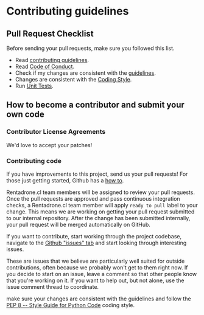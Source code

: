 # Contributing guidelines

## Pull Request Checklist

Before sending your pull requests, make sure you followed this list.

- Read [contributing guidelines](CONTRIBUTING.md).
- Read [Code of Conduct](CODE_OF_CONDUCT.md).
- Check if my changes are consistent with the [guidelines](https://github.com/RentadroneCL/model-definition/blob/master/CONTRIBUTING.md#general-guidelines-and-philosophy-for-contribution).
- Changes are consistent with the [Coding Style](https://github.com/RentadroneCL/model-definition/blob/master/CONTRIBUTING.md#c-coding-style).
- Run [Unit Tests](https://github.com/RentadroneCL/model-definition/CONTRIBUTING.md#running-unit-tests).

## How to become a contributor and submit your own code

### Contributor License Agreements

We'd love to accept your patches!

### Contributing code

If you have improvements to this project, send us your pull requests! For those
just getting started, Github has a
[how to](https://help.github.com/articles/using-pull-requests/).

Rentadrone.cl team members will be assigned to review your pull requests. Once the
pull requests are approved and pass continuous integration checks, a Rentadrone.cl
team member will apply `ready to pull` label to your change. This means we are
working on getting your pull request submitted to our internal repository. After
the change has been submitted internally, your pull request will be merged
automatically on GitHub.

If you want to contribute, start working through the project codebase,
navigate to the
[Github "issues" tab](https://github.com/RentadroneCL/model-definition/issues) and start
looking through interesting issues.

These are issues that we believe are particularly well suited for outside
contributions, often because we probably won't get to them right now. If you
decide to start on an issue, leave a comment so that other people know that
you're working on it. If you want to help out, but not alone, use the issue
comment thread to coordinate.

make sure your changes are consistent with the guidelines and follow the
[PEP 8 -- Style Guide for Python Code](https://www.python.org/dev/peps/pep-0008/) coding style.
